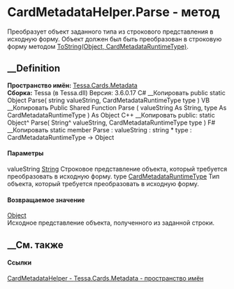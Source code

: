 # CardMetadataHelper.Parse - метод
Преобразует объект заданного типа из строкового представления в исходную
форму. Объект должен был быть преобразован в строковую форму методом
[ToString(Object,
CardMetadataRuntimeType)](M_Tessa_Cards_Metadata_CardMetadataHelper_ToString.htm).
## __Definition
 **Пространство имён:** [Tessa.Cards.Metadata](N_Tessa_Cards_Metadata.htm)  
 **Сборка:** Tessa (в Tessa.dll) Версия: 3.6.0.17
C# __Копировать
     public static Object Parse(
    	string valueString,
    	CardMetadataRuntimeType type
    )
VB __Копировать
     Public Shared Function Parse ( 
    	valueString As String,
    	type As CardMetadataRuntimeType
    ) As Object
C++ __Копировать
     public:
    static Object^ Parse(
    	String^ valueString, 
    	CardMetadataRuntimeType type
    )
F# __Копировать
     static member Parse : 
            valueString : string * 
            type : CardMetadataRuntimeType -> Object 
#### Параметры
valueString [String](https://learn.microsoft.com/dotnet/api/system.string)
     Строковое представление объекта, который требуется преобразовать в исходную форму. 
type
[CardMetadataRuntimeType](T_Tessa_Cards_Metadata_CardMetadataRuntimeType.htm)
    Тип объекта, который требуется преобразовать в исходную форму.
#### Возвращаемое значение
[Object](https://learn.microsoft.com/dotnet/api/system.object)  
Исходное представление объекта, полученного из заданной строки.
##  __См. также
#### Ссылки
[CardMetadataHelper - ](T_Tessa_Cards_Metadata_CardMetadataHelper.htm)
[Tessa.Cards.Metadata - пространство имён](N_Tessa_Cards_Metadata.htm)
